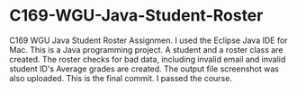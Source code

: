 # C169-WGU-Java-Student-Roster
C169 WGU Java Student Roster Assignmen. I used the Eclipse Java IDE for Mac. 
This is a Java programming project. A student and a roster class are created.
The roster checks for bad data, including invalid email and invalid student ID's
Average grades are created. The output file screenshot was also uploaded.
This is the final commit. I passed the course.
